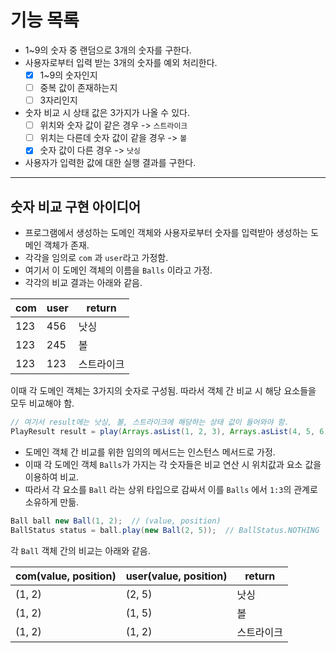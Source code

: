 # 기능 목록

- 1~9의 숫자 중 랜덤으로 3개의 숫자를 구한다.
- 사용자로부터 입력 받는 3개의 숫자를 예외 처리한다.
    - [X] 1~9의 숫자인지
    - [ ] 중복 값이 존재하는지
    - [ ] 3자리인지
- 숫자 비교 시 상태 값은 3가지가 나올 수 있다.
    - [ ] 위치와 숫자 값이 같은 경우 -> `스트라이크`
    - [ ] 위치는 다른데 숫자 값이 같을 경우 -> `볼`
    - [X] 숫자 값이 다른 경우 -> `낫싱`
- 사용자가 입력한 값에 대한 실행 결과를 구한다.

---

## 숫자 비교 구현 아이디어

- 프로그램에서 생성하는 도메인 객체와 사용자로부터 숫자를 입력받아 생성하는 도메인 객체가 존재.
- 각각을 임의로 `com` 과 `user`라고 가정함.
- 여기서 이 도메인 객체의 이름을 `Balls` 이라고 가정.
- 각각의 비교 결과는 아래와 같음.

| com | user | return |
|-----|------|--------|
| 123 | 456  | 낫싱     |
| 123 | 245  | 볼      |
| 123 | 123  | 스트라이크  |

이때 각 도메인 객체는 3가지의 숫자로 구성됨. 따라서 객체 간 비교 시 해당 요소들을 모두 비교해야 함.

```java
// 여기서 result에는 낫싱, 볼, 스트라이크에 해당하는 상태 값이 들어와야 함.
PlayResult result = play(Arrays.asList(1, 2, 3), Arrays.asList(4, 5, 6));
```

- 도메인 객체 간 비교를 위한 임의의 메서드는 인스턴스 메서드로 가정.
- 이때 각 도메인 객체 `Balls`가 가지는 각 숫자들은 비교 연산 시 위치값과 요소 값을 이용하여 비교.
- 따라서 각 요소를 `Ball` 라는 상위 타입으로 감싸서 이를 `Balls` 에서 `1:3`의 관계로 소유하게 만듦.

```java
Ball ball new Ball(1, 2);  // (value, position)
BallStatus status = ball.play(new Ball(2, 5));  // BallStatus.NOTHING
```

각 `Ball` 객체 간의 비교는 아래와 같음.

| com(value, position) | user(value, position) | return |
|----------------------|-----------------------|--------|
| (1, 2)               | (2, 5)                | 낫싱     |
| (1, 2)               | (1, 5)                | 볼      |
| (1, 2)               | (1, 2)                | 스트라이크  |